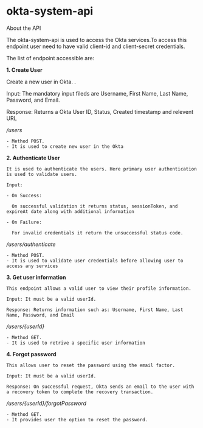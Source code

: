 # okta-system-api

About the API

The okta-system-api is used to access the Okta services.To access this endpoint user need to have valid client-id and client-secret credentials.

The list of endpoint accessible are:

**1. Create User**
   
   Create a new user in Okta. . 
   
   Input: The mandatory input fileds are Username, First Name, Last Name, Password, and Email.
   
   Response: Returns a Okta User ID, Status, Created timestamp and relevent URL
  
   */users*
    
    - Method POST. 
    - It is used to create new user in the Okta
    
 **2. Authenticate User**
  
    It is used to authenticate the users. Here primary user authentication is used to validate users. 
    
    Input: 
    
    - On Success:
    
      On successful validation it returns status, sessionToken, and expireAt date along with additional information
      
    - On Failure:
    
      For invalid credentials it return the unsuccessful status code.
    
    
  */users/authenticate* 
    
    - Method POST. 
    - It is used to validate user credentials before allowing user to access any services 
    
**3. Get user information**
 
    This endpoint allows a valid user to view their profile information.
    
    Input: It must be a valid userId.
   
    Response: Returns information such as: Username, First Name, Last Name, Password, and Email
    
   */users/{userId}*
    
    - Method GET. 
    - It is used to retrive a specific user information
    
 **4. Forgot password**
    
    This allows user to reset the password using the email factor.
    
    Input: It must be a valid userId.
   
    Response: On successful request, Okta sends an email to the user with a recovery token to complete the recovery transaction.
    
   */users/{userId}/forgotPassword*
    
    - Method GET. 
    - It provides user the option to reset the password. 
